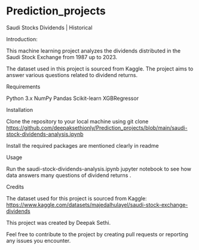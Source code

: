 # Prediction_projects

Saudi Stocks Dividends | Historical

Introduction:

This machine learning project analyzes the dividends distributed in the Saudi Stock Exchange from 1987 up to 2023.

The dataset used in this project is sourced from Kaggle. The project aims to answer various questions related to dividend returns.

Requirements

Python 3.x NumPy Pandas Scikit-learn XGBRegressor

Installation

Clone the repository to your local machine using git clone https://github.com/deepaksethionly/Prediction_projects/blob/main/saudi-stock-dividends-analysis.ipynb

Install the required packages are mentioned clearly in readme

Usage

Run the saudi-stock-dividends-analysis.ipynb jupyter notebook to see how data answers many questions of dividend returns .

Credits

The dataset used for this project is sourced from Kaggle: https://www.kaggle.com/datasets/majedalhulayel/saudi-stock-exchange-dividends

This project was created by Deepak Sethi.

Feel free to contribute to the project by creating pull requests or reporting any issues you encounter.
